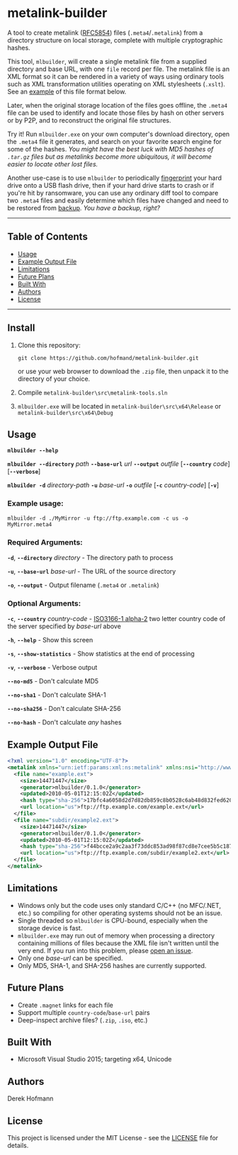 # metalink-builder
A tool to create metalink ([RFC5854](https://tools.ietf.org/html/rfc5854)) files (`.meta4`/`.metalink`) from a directory structure on local storage, complete with multiple cryptographic hashes.

This tool, `mlbuilder`, will create a single metalink file from a supplied directory and base URL, with one `file` record per file. The metalink file is an XML format so it can be rendered in a variety of ways using ordinary tools such as XML transformation utilities operating on XML stylesheets (`.xslt`). See an [example](#example-output-file) of this file format below.

Later, when the original storage location of the files goes offline, the `.meta4` file can be used to identify and locate those files by hash on other servers or by P2P, and to reconstruct the original file structures.

Try it! Run `mlbuilder.exe` on your own computer's download directory, open the `.meta4` file it generates, and search on your favorite search engine for some of the hashes. *You might have the best luck with MD5 hashes of `.tar.gz` files but as metalinks become more ubiquitous, it will become easier to locate other lost files.*

Another use-case is to use `mlbuilder` to periodically [fingerprint](https://www.technologyreview.com/s/402961/fingerprinting-your-files/) your hard drive onto a USB flash drive, then if your hard drive starts to crash or if you're hit by ransomware, you can use any ordinary diff tool to compare two `.meta4` files and easily determine which files have changed and need to be restored from [backup](https://www.backblaze.com/blog/the-3-2-1-backup-strategy/). *You have a backup, right?*

---

## Table of Contents
* [Usage](#usage)
* [Example Output File](#example-output-file)
* [Limitations](#limitations)
* [Future Plans](#future-plans)
* [Built With](#built-with)
* [Authors](#authors)
* [License](#license)

---

## Install

1. Clone this repository:

   `git clone https://github.com/hofmand/metalink-builder.git`

   or use your web browser to download the `.zip` file, then unpack it to the directory of your choice.

2. Compile `metalink-builder\src\metalink-tools.sln`

3. `mlbuilder.exe` will be located in `metalink-builder\src\x64\Release` or `metalink-builder\src\x64\Debug`

## Usage

**`mlbuilder --help`**

**`mlbuilder --directory`** *path* **`--base-url`** *url* **`--output`** *outfile* [**`--country`** *code*] [**`--verbose`**]

**`mlbuilder -d`** *directory-path* **`-u`** *base-url* **`-o`** *outfile* [**`-c`** *country-code*] [**`-v`**]

### Example usage:

`mlbuilder -d ./MyMirror -u ftp://ftp.example.com -c us -o MyMirror.meta4`

### Required Arguments:

**`-d`**, **`--directory`** *directory* - The directory path to process

**`-u`**, **`--base-url`** *base-url* - The URL of the source directory

**`-o`**, **`--output`** - Output filename (`.meta4` or `.metalink`)

### Optional Arguments:

**`-c`**, **`--country`** *country-code* - [ISO3166-1 alpha-2](https://datahub.io/core/country-list) two letter country code of the server specified by *base-url* above

**`-h`**, **`--help`** - Show this screen

**`-s`**, **`--show-statistics`** - Show statistics at the end of processing

**`-v`**, **`--verbose`** - Verbose output

**`--no-md5`** - Don't calculate MD5

**`--no-sha1`** - Don't calculate SHA-1

**`--no-sha256`** - Don't calculate SHA-256

**`--no-hash`** - Don't calculate *any* hashes

## Example Output File
```xml
<?xml version="1.0" encoding="UTF-8"?>
<metalink xmlns="urn:ietf:params:xml:ns:metalink" xmlns:nsi="http://www.w3.org/2001/XMLSchema-instance" xsi:noNamespaceSchemaLocation="metalink4.xsd">
  <file name="example.ext">
    <size>14471447</size>
    <generator>mlbuilder/0.1.0</generator>
    <updated>2010-05-01T12:15:02Z</updated>
    <hash type="sha-256">17bfc4a6058d2d7d82db859c8b0528c6ab48d832fed620ed49fb3385dbf1684d</hash>
    <url location="us">ftp://ftp.example.com/example.ext</url>
  </file>
  <file name="subdir/example2.ext">
    <size>14471447</size>
    <generator>mlbuilder/0.1.0</generator>
    <updated>2010-05-01T12:15:02Z</updated>
    <hash type="sha-256">f44bcce2a9c2aa3f73ddc853ad98f87cd8e7cee5b5c18719ebb220da3fd4dbc9</hash>
    <url location="us">ftp://ftp.example.com/subdir/example2.ext</url>
  </file>
</metalink>
```

## Limitations
* Windows only but the code uses only standard C/C++ (no MFC/.NET, etc.) so compiling for other operating systems should not be an issue.
* Single threaded so `mlbuilder` is CPU-bound, especially when the storage device is fast.
* `mlbuilder.exe` may run out of memory when processing a directory containing millions of files because the XML file isn't written until the very end. If you run into this problem, please  [open an issue](https://github.com/hofmand/metalink-builder/issues).
* Only one *base-url* can be specified.
* Only MD5, SHA-1, and SHA-256 hashes are currently supported.

## Future Plans
* Create `.magnet` links for each file
* Support multiple `country-code`/`base-url` pairs
* Deep-inspect archive files? (`.zip`, `.iso`, etc.)

## Built With
* Microsoft Visual Studio 2015; targeting x64, Unicode

## Authors
Derek Hofmann

## License
This project is licensed under the MIT License - see the [LICENSE](LICENSE) file for details.